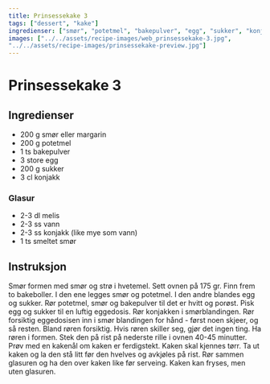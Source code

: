 ```yaml
---
title: Prinsessekake 3
tags: ["dessert", "kake"]
ingredienser: ["smør", "potetmel", "bakepulver", "egg", "sukker", "konjakk", "melis"]
images: ["../../assets/recipe-images/web_prinsessekake-3.jpg",
"../../assets/recipe-images/prinsessekake-preview.jpg"]
---
```


# Prinsessekake 3

## Ingredienser

- 200 g smør eller margarin
- 200 g potetmel
- 1 ts bakepulver
- 3 store egg
- 200 g sukker
- 3 cl konjakk

### Glasur

- 2-3 dl melis
- 2-3 ss vann
- 2-3 ss konjakk (like mye som vann)
- 1 ts smeltet smør

## Instruksjon

Smør formen med smør og strø i hvetemel. Sett ovnen på 175 gr. Finn frem to bakeboller. I den ene legges smør og potetmel. I den andre blandes egg og sukker. Rør potetmel, smør og bakepulver til det er hvitt og porøst. Pisk egg og sukker til en luftig eggedosis. Rør konjakken i smørblandingen. Rør forsiktig eggedosisen inn i smør blandingen for hånd - først noen skjeer, og så resten. Bland røren forsiktig. Hvis røren skiller seg, gjør det ingen ting. Ha røren i formen. Stek den på rist på nederste rille i ovnen 40-45 minutter. Prøv med en kakenål om kaken er ferdigstekt. Kaken skal kjennes tørr. Ta ut kaken og la den stå litt før den hvelves og avkjøles på rist. Rør sammen glasuren og ha den over kaken like før serveing. Kaken kan fryses, men uten glasuren.
